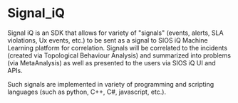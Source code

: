 Signal_iQ
=============================

Signal iQ is an SDK that allows for variety of "signals" (events, alerts, SLA violations, Ux events, etc.) to be sent as a signal to SIOS iQ Machine Learning platform for correlation.
Signals will be correlated to the incidents (created via Topological Behaviour Analysis) and summarized into problems (via MetaAnalysis) as well as presented to the users via SIOS iQ UI and APIs.

Such signals are implemented in variety of programming and scripting languages (such as python, C++, C#, javascript, etc.).

